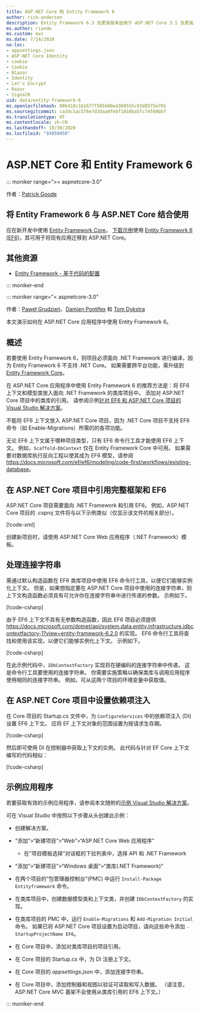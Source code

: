 ```yaml
---
title: ASP.NET Core 和 Entity Framework 6
author: rick-anderson
description: Entity Framework 6.3 及更高版本适用于 ASP.NET Core 3.1 及更高版本。
ms.author: riande
ms.custom: mvc
ms.date: 7/14/2020
no-loc:
- appsettings.json
- ASP.NET Core Identity
- cookie
- Cookie
- Blazor
- Identity
- Let's Encrypt
- Razor
- SignalR
uid: data/entity-framework-6
ms.openlocfilehash: 086418c161677f585b08ed360555c93d8575e701
ms.sourcegitcommit: ca34c1ac578e7d3daa0febf1810ba5fc74f60bbf
ms.translationtype: HT
ms.contentlocale: zh-CN
ms.lasthandoff: 10/30/2020
ms.locfileid: "93059450"
---
```

# <a name="aspnet-core-and-entity-framework-6"></a>ASP.NET Core 和 Entity Framework 6
::: moniker range=">= aspnetcore-3.0"

作者：[Patrick Goode](https://github.com/attrib75)

## <a name="using-entity-framework-6-with-aspnet-core"></a>将 Entity Framework 6 与 ASP.NET Core 结合使用

应在新开发中使用 [Entity Framework Core](/ef/)。 [下载示例](https://github.com/dotnet/AspNetCore.Docs/tree/master/aspnetcore/data/entity-framework-6/3.xsample)使用 [Entity Framework 6 (EF6)](/ef/ef6)，其可用于将现有应用迁移到 ASP.NET Core。

## <a name="additional-resources"></a>其他资源

* [Entity Framework - 基于代码的配置](/ef/ef6/fundamentals/configuring/code-based)

::: moniker-end

::: moniker range="< aspnetcore-3.0"

作者：[Paweł Grudzień](https://github.com/pgrudzien12)、[Damien Pontifex](https://github.com/DamienPontifex) 和 [Tom Dykstra](https://github.com/tdykstra)

本文演示如何在 ASP.NET Core 应用程序中使用 Entity Framework 6。    

## <a name="overview"></a>概述 

若要使用 Entity Framework 6，则项目必须面向 .NET Framework 进行编译，因为 Entity Framework 6 不支持 .NET Core。 如果需要跨平台功能，需升级到 [Entity Framework Core](/ef/)。  

在 ASP.NET Core 应用程序中使用 Entity Framework 6 的推荐方法是：将 EF6 上下文和模型类放入面向 .NET Framework 的类库项目中。 添加对 ASP.NET Core 项目中的类库的引用。 请参阅示例[针对 EF6 和 ASP.NET Core 项目的 Visual Studio 解决方案](https://github.com/dotnet/AspNetCore.Docs/tree/master/aspnetcore/data/entity-framework-6/sample/)。  

不能将 EF6 上下文放入 ASP.NET Core 项目，因为 .NET Core 项目不支持 EF6 命令（如 Enable-Migrations）所需的的各项功能。    

无论 EF6 上下文属于哪种项目类型，只有 EF6 命令行工具才能使用 EF6 上下文。 例如，`Scaffold-DbContext` 仅在 Entity Framework Core 中可用。 如果需要对数据库执行反向工程以使其成为 EF6 模型，请参阅<https://docs.microsoft.com/ef/ef6/modeling/code-first/workflows/existing-database>。    

## <a name="reference-full-framework-and-ef6-in-the-aspnet-core-project"></a>在 ASP.NET Core 项目中引用完整框架和 EF6 

ASP.NET Core 项目需要面向 .NET Framework 和引用 EF6。 例如，ASP.NET Core 项目的 .csproj 文件将与以下示例类似（仅显示该文件的相关部分）。    

[!code-xml[](entity-framework-6/sample/MVCCore/MVCCore.csproj?range=3-9&highlight=2)]   

创建新项目时，请使用 ASP.NET Core Web 应用程序（.NET Framework）模板。    

## <a name="handle-connection-strings"></a>处理连接字符串    

需通过默认构造函数在 EF6 类库项目中使用 EF6 命令行工具，以便它们能够实例化上下文。 但是，如果想指定要在 ASP.NET Core 项目中使用的连接字符串，则上下文构造函数必须具有可允许你在连接字符串中进行传递的参数。 示例如下。   

[!code-csharp[](entity-framework-6/sample/EF6/SchoolContext.cs?name=snippet_Constructor)]   

由于 EF6 上下文不具有无参数构造函数，因此 EF6 项目必须提供 <https://docs.microsoft.com/dotnet/api/system.data.entity.infrastructure.idbcontextfactory-1?view=entity-framework-6.2.0> 的实现。 EF6 命令行工具将查找和使用该实现，以便它们能够实例化上下文。 示例如下。   

[!code-csharp[](entity-framework-6/sample/EF6/SchoolContextFactory.cs?name=snippet_IDbContextFactory)]  

在此示例代码中，`IDbContextFactory` 实现将在硬编码的连接字符串中传递。 这是命令行工具要使用的连接字符串。 你需要实施策略以确保类库与调用应用程序使用相同的连接字符串。 例如，可从这两个项目的环境变量中获取值。   

## <a name="set-up-dependency-injection-in-the-aspnet-core-project"></a>在 ASP.NET Core 项目中设置依赖项注入  

在 Core 项目的 Startup.cs 文件中，为 `ConfigureServices` 中的依赖项注入 (DI) 设置 EF6 上下文。 应将 EF 上下文对象的范围设置为按请求生存期。   

[!code-csharp[](entity-framework-6/sample/MVCCore/Startup.cs?name=snippet_ConfigureServices&highlight=5)]   

然后即可使用 DI 在控制器中获取上下文的实例。 此代码与针对 EF Core 上下文编写的代码相似：    

[!code-csharp[](entity-framework-6/sample/MVCCore/Controllers/StudentsController.cs?name=snippet_ContextInController)]  

## <a name="sample-application"></a>示例应用程序   

若要获取有效的示例应用程序，请参阅本文随附的[示例 Visual Studio 解决方案](https://github.com/dotnet/AspNetCore.Docs/tree/master/aspnetcore/data/entity-framework-6/sample/)。  

可在 Visual Studio 中按照以下步骤从头创建此示例：    

* 创建解决方案。    

* “添加”>“新建项目”>“Web”>“ASP.NET Core Web 应用程序”       
  * 在“项目模板选择”对话框的下拉列表中，选择 API 和 .NET Framework 

* “添加”>“新建项目”>“Windows 桌面”>“类库(.NET Framework)”     

* 在两个项目的“包管理器控制台”(PMC) 中运行 `Install-Package Entityframework` 命令。    

* 在类库项目中，创建数据模型类和上下文类，并创建 `IDbContextFactory` 的实现。    

* 在类库项目的 PMC 中，运行 `Enable-Migrations` 和 `Add-Migration Initial` 命令。 如果已将 ASP.NET Core 项目设置为启动项目，请向这些命令添加 `-StartupProjectName EF6`。 

* 在 Core 项目中，添加对类库项目的项目引用。    

* 在 Core 项目的 Startup.cs 中，为 DI 注册上下文。    

* 在 Core 项目的 *appsettings.json* 中，添加连接字符串。  

* 在 Core 项目中，添加控制器和视图以验证可读取和写入数据。 （请注意，ASP.NET Core MVC 基架不会使用从类库引用的 EF6 上下文。）

::: moniker-end
